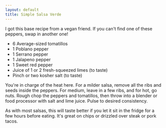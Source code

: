 ```yaml
---
layout: default
title: Simple Salsa Verde
---
```


I got this base recipe from a vegan friend. If you can't find one of these peppers, swap in another one!

* 6 Average-sized tomatillos
* 1 Poblano pepper
* 1 Serrano pepper
* 1 Jalapeno pepper
* 1 Sweet red pepper
* Juice of 1 or 2 fresh-squeezed limes (to taste)
* Pinch or two kosher salt (to taste)

You're in charge of the heat here. For a milder salsa, remove all the ribs and seeds inside the peppers. For medium, leave in a few ribs, and for hot, go nuts. Rough chop the peppers and tomatillos, then throw into a blender or food processor with salt and lime juice. Pulse to desired consistency.

As with most salsas, this will taste better if you let it sit in the fridge for a few hours before eating. It's great on chips or drizzled over steak or pork tacos.
